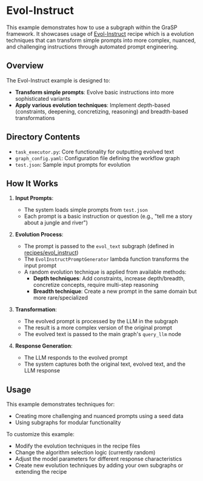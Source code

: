 # Evol-Instruct

This example demonstrates how to use a subgraph within the GraSP framework. It showcases usage of [Evol-Instruct](https://arxiv.org/pdf/2304.12244) recipe which is a evolution techniques that can transform simple prompts into more complex, nuanced, and challenging instructions through automated prompt engineering.

## Overview

The Evol-Instruct example is designed to:

- **Transform simple prompts**: Evolve basic instructions into more sophisticated variants
- **Apply various evolution techniques**: Implement depth-based (constraints, deepening, concretizing, reasoning) and breadth-based transformations

## Directory Contents

- `task_executor.py`: Core functionality for outputting evolved text
- `graph_config.yaml`: Configuration file defining the workflow graph
- `test.json`: Sample input prompts for evolution

## How It Works

1. **Input Prompts**:
   - The system loads simple prompts from `test.json`
   - Each prompt is a basic instruction or question (e.g., "tell me a story about a jungle and river")

2. **Evolution Process**:
   - The prompt is passed to the `evol_text` subgraph (defined in [recipes/evol_instruct](../../../grasp/recipes/evol_instruct/Readme.md))
   - The `EvolInstructPromptGenerator` lambda function transforms the input prompt
   - A random evolution technique is applied from available methods:
     - **Depth techniques**: Add constraints, increase depth/breadth, concretize concepts, require multi-step reasoning
     - **Breadth technique**: Create a new prompt in the same domain but more rare/specialized

3. **Transformation**:
   - The evolved prompt is processed by the LLM in the subgraph
   - The result is a more complex version of the original prompt
   - The evolved text is passed to the main graph's `query_llm` node

4. **Response Generation**:
   - The LLM responds to the evolved prompt
   - The system captures both the original text, evolved text, and the LLM response

## Usage

This example demonstrates techniques for:
- Creating more challenging and nuanced prompts using a seed data
- Using subgraphs for modular functionality

To customize this example:
- Modify the evolution techniques in the recipe files
- Change the algorithm selection logic (currently random)
- Adjust the model parameters for different response characteristics
- Create new evolution techniques by adding your own subgraphs or extending the recipe
